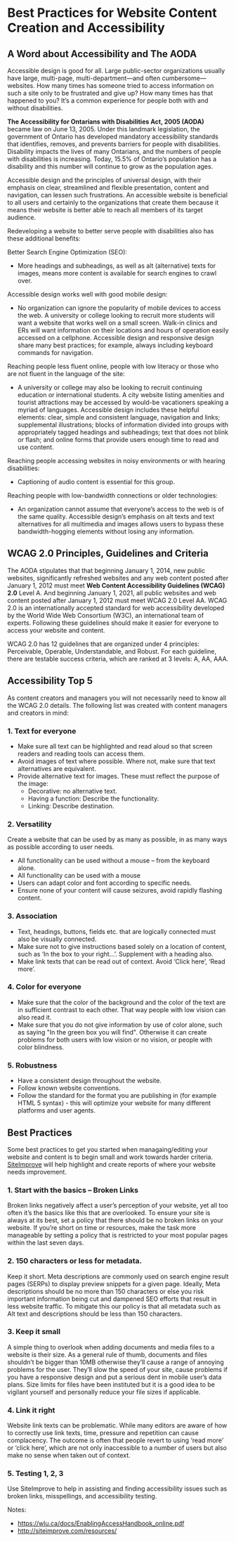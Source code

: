 # Best Practices for Website Content Creation and Accessibility

## A Word about Accessibility and The AODA
Accessible design is good for all. Large public-sector organizations usually have large, multi-page, multi-department—and often cumbersome—websites. How many times has someone tried to access information on such a site only to be frustrated and give up? How many times has that happened to you? It’s a common experience for people both with and without disabilities.

**The Accessibility for Ontarians with Disabilities Act, 2005 (AODA)** became law on June 13, 2005. Under this landmark legislation, the government of Ontario has developed mandatory accessibility standards that identifies, removes, and prevents barriers for people with disabilities. Disability impacts the lives of many Ontarians, and the numbers of people with disabilities is increasing. Today, 15.5% of Ontario’s population has a disability and this number will continue to grow as the population ages.

Accessible design and the principles of universal design, with their emphasis on clear, streamlined and flexible presentation, content and navigation, can lessen such frustrations. An accessible website is beneficial to all users and certainly to the organizations that create them because it means their website is better able to reach all members of its target audience.

Redeveloping a website to better serve people with disabilities also has these additional benefits:

Better Search Engine Optimization (SEO):
* More headings and subheadings, as well as alt (alternative) texts for images, means more content is available for search engines to crawl over.

Accessible design works well with good mobile design:
* No organization can ignore the popularity of mobile devices to access the web. A university or college looking to recruit more students will want a website that works well on a small screen. Walk-in clinics and ERs will want information on their locations and hours of operation easily accessed on a cellphone. Accessible design and responsive design share many best practices; for example, always including keyboard commands for navigation.

Reaching people less fluent online, people with low literacy or those who are not fluent in the language of the site:
* A university or college may also be looking to recruit continuing education or international students. A city website listing amenities and tourist attractions may be accessed by would-be vacationers speaking a myriad of languages. Accessible design includes these helpful elements: clear, simple and consistent language, navigation and links; supplemental illustrations; blocks of information divided into groups with appropriately tagged headings and subheadings; text that does not blink or flash; and online forms that provide users enough time to read and use content.

Reaching people accessing websites in noisy environments or with hearing disabilities:
* Captioning of audio content is essential for this group.

Reaching people with low-bandwidth connections or older technologies:
* An organization cannot assume that everyone’s access to the web is of the same quality. Accessible design’s emphasis on alt texts and text alternatives for all multimedia and images allows users to bypass these bandwidth-hogging elements without losing any information.

## WCAG 2.0 Principles, Guidelines and Criteria
The AODA stipulates that that beginning January 1, 2014, new public websites, significantly refreshed websites and any web content posted after January 1, 2012 must meet **Web Content Accessibility Guidelines (WCAG) 2.0** Level A. And beginning January 1, 2021, all public websites and web content posted after January 1, 2012 must meet WCAG 2.0 Level AA. WCAG 2.0 is an internationally accepted standard for web accessibility developed by the World Wide Web Consortium (W3C), an international team of experts. Following these guidelines should make it easier for everyone to access your website and content.

WCAG 2.0 has 12 guidelines that are organized under 4 principles: Perceivable, Operable, Understandable, and Robust. For each guideline, there are testable success criteria, which are ranked at 3 levels: A, AA, AAA.

## Accessibility Top 5
As content creators and managers you will not necessarily need to know all the WCAG 2.0 details. The following list was created with content managers and creators in mind:

### 1. Text for everyone
* Make sure all text can be highlighted and read aloud so that screen readers and reading tools can access them.
* Avoid images of text where possible. Where not, make sure that text alternatives are equivalent.
* Provide alternative text for images. These must reflect the purpose of the image:
  * Decorative: no alternative text.
  * Having a function: Describe the functionality.
  * Linking: Describe destination.

### 2. Versatility
Create a website that can be used by as many as possible, in as many ways as possible according to user needs.
* All functionality can be used without a mouse – from the keyboard alone.
* All functionality can be used with a mouse
* Users can adapt color and font according to specific needs.
* Ensure none of your content will cause seizures, avoid rapidly flashing content.

### 3. Association
* Text, headings, buttons, fields etc. that are logically connected must also be visually connected.
* Make sure not to give instructions based solely on a location of content, such as ‘In the box to your right…’. Supplement with a heading also.
* Make link texts that can be read out of context. Avoid ‘Click here’, ‘Read more’.

### 4. Color for everyone
* Make sure that the color of the background and the color of the text are in sufficient contrast to each other. That way people with low vision can also read it.
* Make sure that you do not give information by use of color alone, such as saying "In the green box you will find". Otherwise it can create problems for both users with low vision or no vision, or people with color blindness.

### 5. Robustness
* Have a consistent design throughout the website.
* Follow known website conventions.
* Follow the standard for the format you are publishing in (for example HTML 5 syntax) - this will optimize your website for many different platforms and user agents.

## Best Practices
Some best practices to get you started when managaing/editing your website and content is to begin small and work towards harder criteria. [SiteImprove](http://my.siteimprove.com) will help highlight and create reports of where your website needs improvement.

### 1. Start with the basics – Broken Links
Broken links negatively affect a user’s perception of your website, yet all too often it’s the basics like this that are overlooked. To ensure your site is always at its best, set a policy that there should be no broken links on your website. If you’re short on time or resources, make the task more manageable by setting a policy that is restricted to your most popular pages within the last seven days.

### 2. 150 characters or less for metadata.
Keep it short. Meta descriptions are commonly used on search engine result pages (SERPs) to display preview snippets for a given page. Ideally, Meta descriptions should be no more than 150 characters or else you risk important information being cut and dampened SEO efforts that result in less website traffic. To mitigate this our policy is that all metadata such as Alt text and descriptions should be less than 150 characters.

### 3. Keep it small
A simple thing to overlook when adding documents and media files to a website is their size. As a general rule of thumb, documents and files shouldn’t be bigger than 10MB otherwise they’ll cause a range of annoying problems for the user. They’ll slow the speed of your site, cause problems if you have a responsive design and put a serious dent in mobile user’s data plans. Size limits for files have been instituted but it is a good idea to be vigilant yourself and personally reduce your file sizes if applicable.

### 4. Link it right
Website link texts can be problematic. While many editors are aware of how to correctly use link texts, time, pressure and repetition can cause complacency. The outcome is often that people revert to using ‘read more’ or ‘click here’, which are not only inaccessible to a number of users but also make no sense when taken out of context.

### 5. Testing 1, 2, 3
Use SiteImprove to help in assisting and finding accessibility issues such as broken links, misspellings, and accessibility testing.


Notes:
* https://wlu.ca/docs/EnablingAccessHandbook_online.pdf
* http://siteimprove.com/resources/
